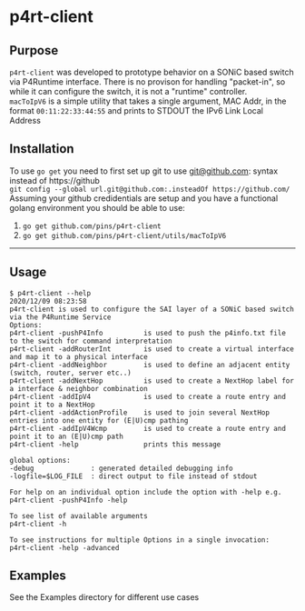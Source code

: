 # p4rt-client
## Purpose
`p4rt-client` was developed to prototype behavior on a SONiC based switch via P4Runtime interface.  There is no provison for handling "packet-in", so while it can configure the switch, it is not a "runtime" controller.  
`macToIpV6` is a simple utility that takes a single argument, MAC Addr, in the format `00:11:22:33:44:55` and prints to STDOUT the IPv6 Link Local Address 

## Installation
To use `go get` you need to first set up git to use git@github.com: syntax instead of https://github  
`git config --global url.git@github.com:.insteadOf https://github.com/`  
Assuming your github credidentials are setup and you have a functional golang environment you should be able to use:  
1. `go get github.com/pins/p4rt-client`
2. `go get github.com/pins/p4rt-client/utils/macToIpV6`
---

## Usage 
```
$ p4rt-client --help  
2020/12/09 08:23:58   
p4rt-client is used to configure the SAI layer of a SONiC based switch via the P4Runtime Service  
Options:  
p4rt-client	-pushP4Info          is used to push the p4info.txt file to the switch for command interpretation  
p4rt-client	-addRouterInt        is used to create a virtual interface and map it to a physical interface  
p4rt-client	-addNeighbor         is used to define an adjacent entity (switch, router, server etc..)  
p4rt-client	-addNextHop          is used to create a NextHop label for a interface & neighbor combination  
p4rt-client	-addIpV4             is used to create a route entry and point it to a NextHop   
p4rt-client	-addActionProfile    is used to join several NextHop entries into one entity for (E|U)cmp pathing  
p4rt-client	-addIpV4Wcmp         is used to create a route entry and point it to an (E|U)cmp path  
p4rt-client	-help                prints this message  

global options:  
-debug              : generated detailed debugging info  
-logfile=$LOG_FILE  : direct output to file instead of stdout  
  
For help on an individual option include the option with -help e.g.  
p4rt-client -pushP4Info -help  
  
To see list of available arguments  
p4rt-client -h  
  
To see instructions for multiple Options in a single invocation:  
p4rt-client -help -advanced  
```
## Examples
See the Examples directory for different use cases
